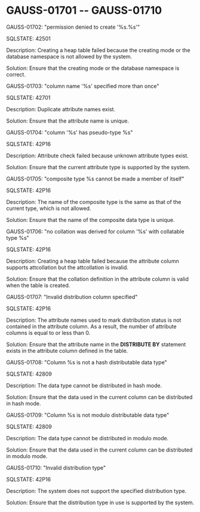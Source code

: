# GAUSS-01701 -- GAUSS-01710<a name="EN-US_TOPIC_0302073417"></a>

GAUSS-01702: "permission denied to create '%s.%s'"

SQLSTATE: 42501

Description: Creating a heap table failed because the creating mode or the database namespace is not allowed by the system.

Solution: Ensure that the creating mode or the database namespace is correct.

GAUSS-01703: "column name '%s' specified more than once"

SQLSTATE: 42701

Description: Duplicate attribute names exist.

Solution: Ensure that the attribute name is unique.

GAUSS-01704: "column '%s' has pseudo-type %s"

SQLSTATE: 42P16

Description: Attribute check failed because unknown attribute types exist.

Solution: Ensure that the current attribute type is supported by the system.

GAUSS-01705: "composite type %s cannot be made a member of itself"

SQLSTATE: 42P16

Description: The name of the composite type is the same as that of the current type, which is not allowed.

Solution: Ensure that the name of the composite data type is unique.

GAUSS-01706: "no collation was derived for column '%s' with collatable type %s"

SQLSTATE: 42P16

Description: Creating a heap table failed because the attribute column supports attcollation but the attcollation is invalid.

Solution: Ensure that the collation definition in the attribute column is valid when the table is created.

GAUSS-01707: "Invalid distribution column specified"

SQLSTATE: 42P16

Description: The attribute names used to mark distribution status is not contained in the attribute column. As a result, the number of attribute columns is equal to or less than 0.

Solution: Ensure that the attribute name in the  **DISTRIBUTE BY**  statement exists in the attribute column defined in the table.

GAUSS-01708: "Column %s is not a hash distributable data type"

SQLSTATE: 42809

Description: The data type cannot be distributed in hash mode.

Solution: Ensure that the data used in the current column can be distributed in hash mode.

GAUSS-01709: "Column %s is not modulo distributable data type"

SQLSTATE: 42809

Description: The data type cannot be distributed in modulo mode.

Solution: Ensure that the data used in the current column can be distributed in modulo mode.

GAUSS-01710: "Invalid distribution type"

SQLSTATE: 42P16

Description: The system does not support the specified distribution type.

Solution: Ensure that the distribution type in use is supported by the system.

